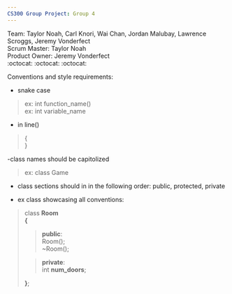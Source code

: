```yaml
---
CS300 Group Project: Group 4
---
```


Team: Taylor Noah, Carl Knori, Wai Chan, Jordan Malubay, Lawrence Scroggs, Jeremy Vonderfect  
Scrum Master: Taylor Noah  
Product Owner: Jeremy Vonderfect  
:octocat: :octocat: :octocat:

Conventions and style requirements:  
- snake case  
>ex: int function_name()  
>ex: int variable_name

- in line()  
>{  
>}  

-class names should be capitolized  
>ex: class Game  

- class sections should in in the following order: public, protected, private


- ex class showcasing all conventions:  
>class **Room**  
>**{**  
>>  **public**:  
>     Room();   
>      ~Room();  
>     
>>  **private**:  
>      int **num_doors**;  
>
>**}**;
